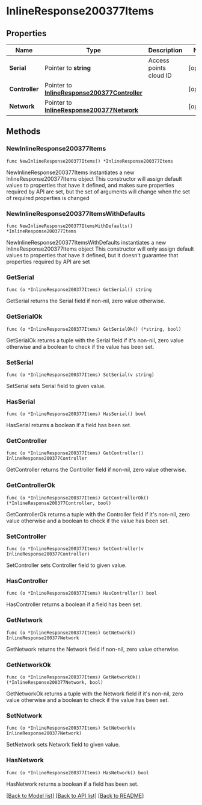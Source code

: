 # InlineResponse200377Items

## Properties

Name | Type | Description | Notes
------------ | ------------- | ------------- | -------------
**Serial** | Pointer to **string** | Access points cloud ID | [optional] 
**Controller** | Pointer to [**InlineResponse200377Controller**](InlineResponse200377Controller.md) |  | [optional] 
**Network** | Pointer to [**InlineResponse200377Network**](InlineResponse200377Network.md) |  | [optional] 

## Methods

### NewInlineResponse200377Items

`func NewInlineResponse200377Items() *InlineResponse200377Items`

NewInlineResponse200377Items instantiates a new InlineResponse200377Items object
This constructor will assign default values to properties that have it defined,
and makes sure properties required by API are set, but the set of arguments
will change when the set of required properties is changed

### NewInlineResponse200377ItemsWithDefaults

`func NewInlineResponse200377ItemsWithDefaults() *InlineResponse200377Items`

NewInlineResponse200377ItemsWithDefaults instantiates a new InlineResponse200377Items object
This constructor will only assign default values to properties that have it defined,
but it doesn't guarantee that properties required by API are set

### GetSerial

`func (o *InlineResponse200377Items) GetSerial() string`

GetSerial returns the Serial field if non-nil, zero value otherwise.

### GetSerialOk

`func (o *InlineResponse200377Items) GetSerialOk() (*string, bool)`

GetSerialOk returns a tuple with the Serial field if it's non-nil, zero value otherwise
and a boolean to check if the value has been set.

### SetSerial

`func (o *InlineResponse200377Items) SetSerial(v string)`

SetSerial sets Serial field to given value.

### HasSerial

`func (o *InlineResponse200377Items) HasSerial() bool`

HasSerial returns a boolean if a field has been set.

### GetController

`func (o *InlineResponse200377Items) GetController() InlineResponse200377Controller`

GetController returns the Controller field if non-nil, zero value otherwise.

### GetControllerOk

`func (o *InlineResponse200377Items) GetControllerOk() (*InlineResponse200377Controller, bool)`

GetControllerOk returns a tuple with the Controller field if it's non-nil, zero value otherwise
and a boolean to check if the value has been set.

### SetController

`func (o *InlineResponse200377Items) SetController(v InlineResponse200377Controller)`

SetController sets Controller field to given value.

### HasController

`func (o *InlineResponse200377Items) HasController() bool`

HasController returns a boolean if a field has been set.

### GetNetwork

`func (o *InlineResponse200377Items) GetNetwork() InlineResponse200377Network`

GetNetwork returns the Network field if non-nil, zero value otherwise.

### GetNetworkOk

`func (o *InlineResponse200377Items) GetNetworkOk() (*InlineResponse200377Network, bool)`

GetNetworkOk returns a tuple with the Network field if it's non-nil, zero value otherwise
and a boolean to check if the value has been set.

### SetNetwork

`func (o *InlineResponse200377Items) SetNetwork(v InlineResponse200377Network)`

SetNetwork sets Network field to given value.

### HasNetwork

`func (o *InlineResponse200377Items) HasNetwork() bool`

HasNetwork returns a boolean if a field has been set.


[[Back to Model list]](../README.md#documentation-for-models) [[Back to API list]](../README.md#documentation-for-api-endpoints) [[Back to README]](../README.md)


